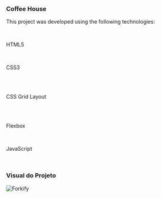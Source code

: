 ### Coffee House

This project was developed using the following technologies:

<br>

HTML5

<br>

CSS3

<br>

<br>

CSS Grid Layout

<br>

<br>

Flexbox

<br>

JavaScript

<br>

### Visual do Projeto

![Forkify](http://127.0.0.1:5500/img/work/coffee/home.png)

<br>
